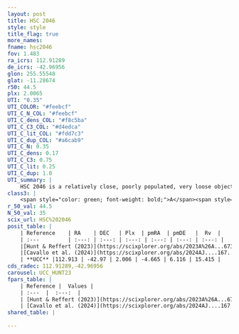 ```yaml
---
layout: post
title: HSC 2046
style: style
title_flag: true
more_names: 
fname: hsc2046
fov: 1.483
ra_icrs: 112.91289
de_icrs: -42.96956
glon: 255.55548
glat: -11.28674
r50: 44.5
plx: 2.0065
UTI: "0.35"
UTI_COLOR: "#feebcf"
UTI_C_N_COL: "#feebcf"
UTI_C_dens_COL: "#f8c5ba"
UTI_C_C3_COL: "#d4edca"
UTI_C_lit_COL: "#fdd7c3"
UTI_C_dup_COL: "#a6cab9"
UTI_C_N: 0.35
UTI_C_dens: 0.17
UTI_C_C3: 0.75
UTI_C_lit: 0.25
UTI_C_dup: 1.0
UTI_summary: |
    HSC 2046 is a relatively close, poorly populated, very loose object of high C3 quality. It was recently reported in the literature.
class3: |
    <span style="color: green; font-weight: bold;">A</span><span style="color: #FFC300; font-weight: bold;">B</span>
r_50_val: 44.5
N_50_val: 35
scix_url: HSC%202046
posit_table: |
    | Reference    | RA    | DEC   | Plx  | pmRA  | pmDE   |  Rv  |
    | :---         | :---: | :---: | :---: | :---: | :---: | :---: |
    |[Hunt & Reffert (2023)](https://scixplorer.org/abs/2023A%26A...673A.114H) | 112.953 | -42.848 | 2.022 | -4.557 | 6.163 | 19.875 |
    |[Cavallo et al. (2024)](https://scixplorer.org/abs/2024AJ....167...12C) | 112.704 | -42.844 | 2.036 | -- | -- | -- |
    | **UCC** |112.913 | -42.97 | 2.006 | -4.665 | 6.116 | 15.415 | 
cds_radec: 112.91289,-42.96956
carousel: UCC_HUNT23
fpars_table: |
    | Reference |  Values |
    | :---  |  :---:  |
    | [Hunt & Reffert (2023)](https://scixplorer.org/abs/2023A%26A...673A.114H) | `AV50=0.936, diffAV50=0.549, MOD50=8.405, logAge50=7.388` |
    | [Cavallo et al. (2024)](https://scixplorer.org/abs/2024AJ....167...12C) | `AV50=1.22, dMod50=8.6, logAge50=7.14, [Fe/H]50=-0.01` |
shared_table: |
    
---
```

